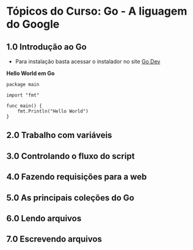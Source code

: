 # Tópicos do Curso: Go - A liguagem do Google

## 1.0 Introdução ao Go

- Para instalação basta acessar o instalador no site [Go Dev](https://go.dev/)

**Hello World em Go**

```
package main

import "fmt"

func main() {
	fmt.Println("Hello World")
}
```

## 2.0 Trabalho com variáveis

## 3.0 Controlando o fluxo do script

## 4.0 Fazendo requisições para a web

## 5.0 As principais coleções do Go

## 6.0 Lendo arquivos

## 7.0 Escrevendo arquivos